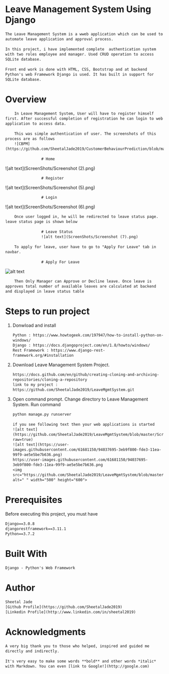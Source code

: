 
# Leave Management System Using Django

    The Leave Management System is a wweb application which can be used to automate leave application and approval process. 
    
    In this project, i have implemented complete  authentication system with two roles employee and manager. Used CRUD operation to access SQLite database. 
    
    Front end work is done with HTML, CSS, Bootstrap and at backend Python's web Framework Django is used. It has built in support for SQLite database. 

# Overview

        In Leave Management System, User will have to register himself first. After successful completion of registration he can login to web application to access data.
        
        This was simple authentication of user. The screenshots of this process are as follows
        ![CBPM](https://github.com/SheetalJade2019/CustomerBehaviourPrediction/blob/master/screenshot/CBPM.png)

                    # Home
   ![alt text](ScreenShots/Screenshot (2).png)
   
                    # Register
   ![alt text](ScreenShots/Screenshot (5).png)

                    # Login
   ![alt text](ScreenShots/Screenshot (6).png)
        
        Once user logged in, he will be redirected to leave status page. leave status page is shown below
        
                    # Leave Status
                    ![alt text](ScreenShots/Screenshot (7).png)
        
        To apply for leave, user have to go to "Apply For Leave" tab in navbar. 
        
                    # Apply For Leave
   ![alt text]('https://github.com/SheetalJade2019/LeaveMgmtSystem/blob/master/ScreenShots/Screenshot%20(8).png')
        
        Then Only Manager can Approve or Decline leave. Once leave is approves total number of available leaves are calculated at backend and displayed in leave status table 
        

# Steps to run project

1) Donwload and install 

       Python : https://www.howtogeek.com/197947/how-to-install-python-on-windows/
       Django : https://docs.djangoproject.com/en/1.8/howto/windows/
       Rest Framework : https://www.django-rest-framework.org/#installation

2) Download Leave Management System Project. 

       https://docs.github.com/en/github/creating-cloning-and-archiving-repositories/cloning-a-repository 
       link to my project : https://github.com/SheetalJade2019/LeaveMgmtSystem.git

3) Open command prompt. Change directory to Leave Management System. Run command

       python manage.py runserver
    
       if you see following text then your web applications is started
       ![alt text](https://github.com/SheetalJade2019/LeaveMgmtSystem/blob/master/ScreenShots/runlms.png?raw=true)
       ![alt text](https://user-images.githubusercontent.com/61681150/94037695-3eb9f800-fde3-11ea-99f9-ae5e5be7b636.png)
       https://user-images.githubusercontent.com/61681150/94037695-3eb9f800-fde3-11ea-99f9-ae5e5be7b636.png
       <img src="https://github.com/SheetalJade2019/LeaveMgmtSystem/blob/master/ScreenShots/runlms.png" alt=" " width="500" height="600">
    
# Prerequisites
Before executing this project, you must have 

    Django==3.0.8
    djangorestframework==3.11.1
    Python==3.7.2

# Built With

    Django - Python's Web Framework

# Author

    Sheetal Jade 
    [Github Profile](https://github.com/SheetalJade2019)
    [Linkedin Profile](http://www.linkedin.com/in/sheetal2019)
    
# Acknowledgments

    A very big thank you to those who helped, inspired and guided me directly and indirectly.
    
    It's very easy to make some words **bold** and other words *italic* with Markdown. You can even [link to Google!](http://google.com)
